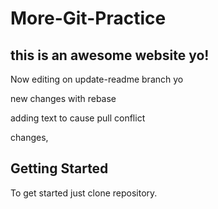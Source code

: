 # More-Git-Practice

##  this is an awesome website yo!

Now editing on update-readme branch yo

new changes with rebase

adding text to cause pull conflict


changes, 


## Getting Started

To get started just clone repository.
